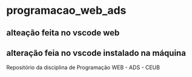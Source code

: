 # programacao_web_ads

## alteação feita no vscode web

## alteração feia no vscode instalado na máquina 

Repositório da disciplina de Programação WEB - ADS - CEUB
